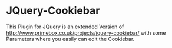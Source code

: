 # JQuery-Cookiebar
This Plugin for JQuery is an extended Version of http://www.primebox.co.uk/projects/jquery-cookiebar/ with some Parameters where you easily can edit the Cookiebar.
